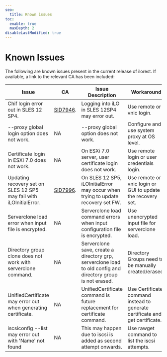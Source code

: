 ```yaml
---
seo:
  title: Known issues
toc:
  enable: true
  maxDepth: 2
disableLastModified: true
---
```


# Known Issues

The following are known issues present in the current release of ilorest. If available, a link to the relevant CA has been included:

Issue | CA | Issue Description  | Workaround
---------- |---------- |---------- |---------- 
Chif login error out in SLES 12 SP4. |[SID7946](https://si.its.hpecorp.net/si/?ObjectType=52&Object=SID7946).| Logging into iLO in SLES 12SP4 may error out. | Use remote or vnic login.
--proxy global login option does not work.|NA| --proxy global option does not work. | Configure and use system proxy at OS level.
Certificate login in ESXi 7.0 does not work.|NA| On ESXi 7.0 server, user certificate login does not work.| Use remote login or user credentials login.
Updating recovery set on SLES 12 SP5 may fail with iLOInitialError.|[SID7996](https://si.its.hpecorp.net/si/?ObjectType=52&Object=SID7996).|On SLES 12 SP5, iLOInitialError may occur when trying to update recovery set FW.| Use remote or vnic login or GUI to update the recovery set.
Serverclone load error when input file is encrypted.|NA |Serverclone load command errors when input configuration file is encrypted.|Use unencrypted input file for serverclone load.
Directory group clone does not work with serverclone command.|NA |Serverclone save, create a directory grp, serverclone load to old config and directory group is not erased.|Directory Groups need to be manually created/erased.
UnifiedCertificate may error out when generating certificate.|NA |UnifiedCertificate command is future replacement for certificate command.| Use Certificate command instead to generate certificate and get certificate.
iscsiconfig --list may error out with 'Name' not found|NA |This may happen due to iscsi is added as second attempt onwards.|Use rawget command to list the iscsi attempts. 


